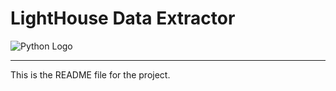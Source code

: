 #  LightHouse Data Extractor

![Python Logo](https://www.python.org/static/community_logos/python-logo.png "Python Project  image")



----

This is the README file for the project.


